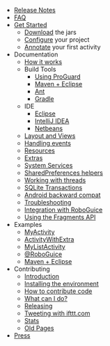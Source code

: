   * [Release Notes](ReleaseNotes.md)
  * [FAQ](FAQ.md)
  * [Get Started](GettingStarted.md)
    * [Download](Download.md) the jars
    * [Configure](Configuring.md) your project
    * [Annotate](FirstActivity.md) your first activity
  * Documentation
    * [How it works](HowItWorks.md)
    * Build Tools
      * [Using ProGuard](ProGuard.md)
      * [Maven + Eclipse](MavenEclipse.md)
      * [Ant](Ant.md)
      * [Gradle](Gradle.md)
    * IDE
      * [Eclipse](Configuring.md)
      * [IntelliJ IDEA](IntelliJIDEA.md)
      * [Netbeans](Netbeans.md)
    * [Layout and Views](LayoutAndViews.md)
    * [Handling events](HandlingEvents.md)
    * [Resources](Resources.md)
    * [Extras](Extras.md)
    * [System Services](SystemServices.md)
    * [SharedPreferences helpers](SharedPreferencesHelpers.md)
    * [Working with threads](WorkingWithThreads.md)
    * [SQLite Transactions](SQLiteTransactions.md)
    * [Android backward compat](AndroidBackwardCompatibility.md)
    * [Troubleshooting](Troubleshooting.md)
    * [Integration with RoboGuice](RoboGuiceIntegration.md)
    * [Using the Fragments API](FragmentActivity.md)
  * Examples
    * [MyActivity](http://code.google.com/p/androidannotations/source/browse/HelloWorldEclipse/src/com/googlecode/androidannotations/helloworldeclipse/MyActivity.java)
    * [ActivityWithExtra](http://code.google.com/p/androidannotations/source/browse/HelloWorldEclipse/src/com/googlecode/androidannotations/helloworldeclipse/ActivityWithExtra.java)
    * [MyListActivity](http://code.google.com/p/androidannotations/source/browse/HelloWorldEclipse/src/com/googlecode/androidannotations/helloworldeclipse/MyListActivity.java)
    * [@RoboGuice](http://code.google.com/p/androidannotations/source/browse/RoboGuiceExample/src/com/googlecode/androidannotations/roboguiceexample/AstroGirl.java)
    * [Maven + Eclipse](http://code.google.com/p/androidannotations/source/browse/maveneclipse)
  * Contributing
    * [Introduction](Contributing.md)
    * [Installing the environment](InstallingEnvironment.md)
    * [How to contribute code](HowToContributeCode.md)
    * [What can I do?](WhatCanIDo.md)
    * [Releasing](Releasing.md)
    * [Tweeting with ifttt.com](TweetingIfttt.md)
    * [Stats](Stats.md)
    * [Old Pages](OldPages.md)
  * [Press](Press.md)